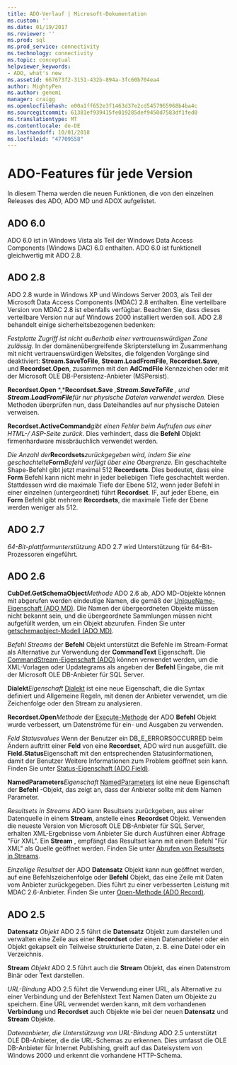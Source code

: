 ```yaml
---
title: ADO-Verlauf | Microsoft-Dokumentation
ms.custom: ''
ms.date: 01/19/2017
ms.reviewer: ''
ms.prod: sql
ms.prod_service: connectivity
ms.technology: connectivity
ms.topic: conceptual
helpviewer_keywords:
- ADO, what's new
ms.assetid: 667673f2-3151-432b-894a-3fc60b704ea4
author: MightyPen
ms.author: genemi
manager: craigg
ms.openlocfilehash: e00a1ff652e3f1463d37e2cd5457965968b4ba4c
ms.sourcegitcommit: 61381ef939415fe019285def9450d7583df1fed0
ms.translationtype: MT
ms.contentlocale: de-DE
ms.lasthandoff: 10/01/2018
ms.locfileid: "47709558"
---
```

# <a name="ado-features-for-each-release"></a>ADO-Features für jede Version
In diesem Thema werden die neuen Funktionen, die von den einzelnen Releases des ADO, ADO MD und ADOX aufgelistet.

## <a name="ado-60"></a>ADO 6.0
 ADO 6.0 ist in Windows Vista als Teil der Windows Data Access Components (Windows DAC) 6.0 enthalten. ADO 6.0 ist funktionell gleichwertig mit ADO 2.8.

## <a name="ado-28"></a>ADO 2.8
 ADO 2.8 wurde in Windows XP und Windows Server 2003, als Teil der Microsoft Data Access Components (MDAC) 2.8 enthalten. Eine verteilbare Version von MDAC 2.8 ist ebenfalls verfügbar. Beachten Sie, dass dieses verteilbare Version nur auf Windows 2000 installiert werden soll. ADO 2.8 behandelt einige sicherheitsbezogenen bedenken:

 *Festplatte Zugriff ist nicht außerhalb einer vertrauenswürdigen Zone zulässig.*
In der domänenübergreifende Skripterstellung im Zusammenhang mit nicht vertrauenswürdigen Websites, die folgenden Vorgänge sind deaktiviert: **Stream.SaveToFile**, **Stream.LoadFromFile**, **Recordset.Save**, und **Recordset.Open**, zusammen mit den **AdCmdFile** Kennzeichen oder mit der Microsoft OLE DB-Persistenz-Anbieter (MSPersist).

 **Recordset.Open** *,***Recordset.Save** *,***Stream.SaveToFile** *, und* **Stream.LoadFromFile***für nur physische Dateien verwendet werden.* 
Diese Methoden überprüfen nun, dass Dateihandles auf nur physische Dateien verweisen.

 **Recordset.ActiveCommand***gibt einen Fehler beim Aufrufen aus einer HTML-/ ASP-Seite zurück.* 
Dies verhindert, dass die **Befehl** Objekt firmenhardware missbräuchlich verwendet werden.

 *Die Anzahl der***Recordsets***zurückgegeben wird, indem Sie eine geschachtelte***Form***Befehl verfügt über eine Obergrenze.* 
Ein geschachtelte Shape-Befehl gibt jetzt maximal 512 **Recordsets**. Dies bedeutet, dass eine **Form** Befehl kann nicht mehr in jeder beliebigen Tiefe geschachtelt werden. Stattdessen wird die maximale Tiefe der Ebene 512, wenn jeder Befehl in einer einzelnen (untergeordnet) führt **Recordset**. IF, auf jeder Ebene, ein **Form** Befehl gibt mehrere **Recordsets**, die maximale Tiefe der Ebene werden weniger als 512.

## <a name="ado-27"></a>ADO 2.7
 *64-Bit-plattformunterstützung* ADO 2.7 wird Unterstützung für 64-Bit-Prozessoren eingeführt.

## <a name="ado-26"></a>ADO 2.6
 **CubDef.GetSchemaObject***Methode* ADO 2.6 ab, ADO MD-Objekte können mit abgerufen werden eindeutige Namen, die gemäß der [UniqueName-Eigenschaft (ADO MD)](../../ado/reference/ado-md-api/uniquename-property-ado-md.md).   Die Namen der übergeordneten Objekte müssen nicht bekannt sein, und die übergeordnete Sammlungen müssen nicht aufgefüllt werden, um ein Objekt abzurufen. Finden Sie unter [getschemaobject-Modell (ADO MD)](../../ado/reference/ado-md-api/getschemaobject-method-ado-md.md).

 *Befehl Streams* der **Befehl** Objekt unterstützt die Befehle im Stream-Format als Alternative zur Verwendung der **CommandText** Eigenschaft. Die [CommandStream-Eigenschaft (ADO)](../../ado/reference/ado-api/commandstream-property-ado.md) können verwendet werden, um die XML-Vorlagen oder Updategrams als angeben der **Befehl** Eingabe, die mit der Microsoft OLE DB-Anbieter für SQL Server.

 **Dialekt***Eigenschaft* [Dialekt](../../ado/reference/ado-api/dialect-property.md) ist eine neue Eigenschaft, die die Syntax definiert und Allgemeine Regeln, mit denen der Anbieter verwendet, um die Zeichenfolge oder den Stream zu analysieren.  

 **Recordset.Open***Methode* der [Execute-Methode](../../ado/reference/ado-api/execute-method-ado-command.md) der ADO **Befehl** Objekt wurde verbessert, um Datenströme für ein- und Ausgaben zu verwenden.  

 *Feld Statusvalues* Wenn der Benutzer ein DB_E_ERRORSOCCURRED beim Ändern auftritt einer **Feld** von eine **Recordset**, ADO wird nun ausgefüllt. die **Field.Status**Eigenschaft mit den entsprechenden Statusinformationen, damit der Benutzer Weitere Informationen zum Problem geöffnet sein kann. Finden Sie unter [Status-Eigenschaft (ADO Field)](../../ado/reference/ado-api/status-property-ado-field.md).

 **NamedParameters***Eigenschaft* [NamedParameters](../../ado/reference/ado-api/namedparameters-property-ado.md) ist eine neue Eigenschaft der **Befehl** -Objekt, das zeigt an, dass der Anbieter sollte mit dem Namen Parameter.  

 *Resultsets in Streams* ADO kann Resultsets zurückgeben, aus einer Datenquelle in einem **Stream**, anstelle eines **Recordset** Objekt. Verwenden die neueste Version von Microsoft OLE DB-Anbieter für SQL Server, erhalten XML-Ergebnisse vom Anbieter Sie durch Ausführen einer Abfrage "Für XML". Ein **Stream** , empfängt das Resultset kann mit einem Befehl "Für XML" als Quelle geöffnet werden. Finden Sie unter [Abrufen von Resultsets in Streams](../../ado/guide/data/retrieving-resultsets-into-streams.md).

 *Einzeilige Resultset* der ADO **Datensatz** Objekt kann nun geöffnet werden, auf eine Befehlszeichenfolge oder **Befehl** Objekt, das eine Zeile mit Daten vom Anbieter zurückgegeben. Dies führt zu einer verbesserten Leistung mit MDAC 2.6-Anbieter. Finden Sie unter [Open-Methode (ADO Record)](../../ado/reference/ado-api/open-method-ado-record.md).

## <a name="ado-25"></a>ADO 2.5
 **Datensatz** *Objekt* ADO 2.5 führt die **Datensatz** Objekt zum darstellen und verwalten eine Zeile aus einer **Recordset** oder einen Datenanbieter oder ein Objekt gekapselt ein Teilweise strukturierte Daten, z. B. eine Datei oder ein Verzeichnis.

 **Stream** *Objekt* ADO 2.5 führt auch die **Stream** Objekt, das einen Datenstrom Binär oder Text darstellen.

 *URL-Bindung* ADO 2.5 führt die Verwendung einer URL, als Alternative zu einer Verbindung und der Befehlstext Text Namen Daten um Objekte zu speichern. Eine URL verwendet werden kann, mit dem vorhandenen **Verbindung** und **Recordset** auch Objekte wie bei der neuen **Datensatz** und **Stream** Objekte.

 *Datenanbieter, die Unterstützung von URL-Bindung* ADO 2.5 unterstützt OLE DB-Anbieter, die die URL-Schemas zu erkennen. Dies umfasst die OLE DB-Anbieter für Internet Publishing, greift auf das Dateisystem von Windows 2000 und erkennt die vorhandene HTTP-Schema.
